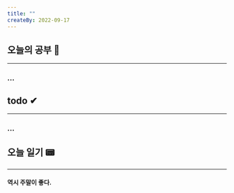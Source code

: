 ```yaml
---
title: ""
createBy: 2022-09-17
---
```

## 오늘의 공부 🎉
---
### ...

## todo ✔
---
### ...

## 오늘 일기 📟
---
#### 역시 주말이 좋다.
